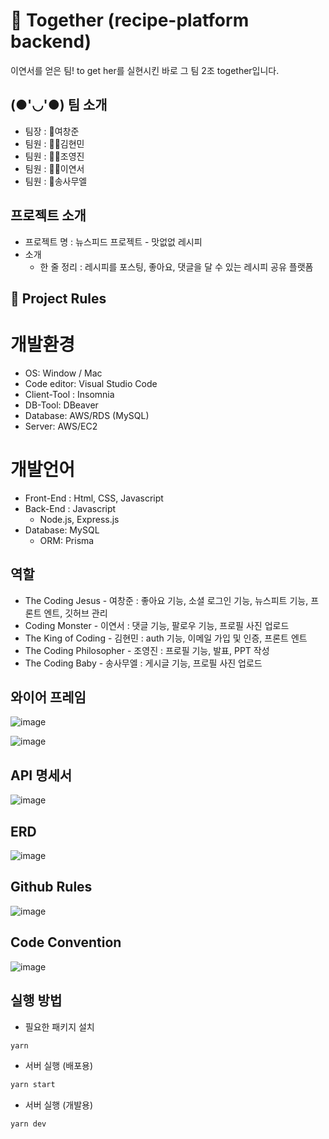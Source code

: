 # 🍦 Together (recipe-platform backend)

이연서를 얻은 팀! to get her를 실현시킨 바로 그 팀 2조 together입니다.

## (●'◡'●) 팀 소개
- 팀장 : 🤴여창준
- 팀원 : 👨‍🎓김현민
- 팀원 : 👨‍🎓조영진
- 팀원 : 👩‍🎓이연서
- 팀원 : 👶송사무엘

## 프로젝트 소개
 - 프로젝트 명 : 뉴스피드 프로젝트 - 맛없없 레시피
 - 소개
    - 한 줄 정리 : 레시피를 포스팅, 좋아요, 댓글을 달 수 있는 레시피 공유 플랫폼

## 🚦 Project Rules

 # 개발환경
 - OS: Window / Mac
 - Code editor: Visual Studio Code
 - Client-Tool : Insomnia
 - DB-Tool: DBeaver
 - Database: AWS/RDS (MySQL)
 - Server: AWS/EC2

 # 개발언어
 - Front-End : Html, CSS, Javascript
 - Back-End : Javascript
    - Node.js, Express.js
 - Database: MySQL
    - ORM: Prisma
 
## 역할
- The Coding Jesus        - 여창준 : 좋아요 기능, 소셜 로그인 기능, 뉴스피트 기능, 프론트 엔트, 깃허브 관리
- Coding Monster          - 이연서 : 댓글 기능, 팔로우 기능, 프로필 사진 업로드
- The King of Coding      - 김현민 : auth 기능, 이메일 가입 및 인증, 프론트 엔트
- The Coding Philosopher  - 조영진 : 프로필 기능, 발표, PPT 작성
- The Coding Baby         - 송사무엘 : 게시글 기능, 프로필 사진 업로드 


## 와이어 프레임 
![image](https://github.com/lunaradio24/recipe-platform/assets/167057062/bff6eb84-c42b-4845-a6f1-0465b10d54fe)

![image](https://github.com/lunaradio24/recipe-platform/assets/167057062/d6789828-d051-4367-a151-edc79f2e5e30)


## API 명세서

![image](https://github.com/lunaradio24/recipe-platform/assets/167057062/7801998b-17c7-47f7-a3b6-304f55928399)


## ERD

![image](https://github.com/lunaradio24/recipe-platform/assets/167057062/bd4598f9-4294-4c09-8364-c5bf9d0b912e)

## Github Rules

![image](https://github.com/lunaradio24/recipe-platform/assets/167057062/9443f8cf-c0a4-4d7e-be90-608b1dd5cb0d)

## Code Convention

![image](https://github.com/lunaradio24/recipe-platform/assets/167057062/a6e683d2-06c5-4f66-86d4-c50ea22b566e)


## 실행 방법

- 필요한 패키지 설치

```sh
yarn
```

- 서버 실행 (배포용)

```sh
yarn start
```

- 서버 실행 (개발용)

```sh
yarn dev
```
